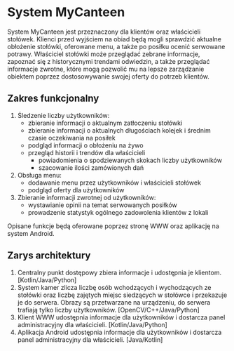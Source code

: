# System **MyCanteen**

System MyCanteen jest przeznaczony dla klientów oraz właścicieli stołówek. Klienci przed wyjściem na obiad będą mogli sprawdzić aktualne obłożenie stołówki, oferowane menu, a także po posiłku ocenić serwowane potrawy. Właściciel stołówki może przeglądać zebrane informacje, zapoznać się z historycznymi trendami odwiedzin, a także przeglądać informacje zwrotne, które mogą pozwolić mu na lepsze zarządzanie obiektem poprzez dostosowywanie swojej oferty do potrzeb klientów.

## Zakres funkcjonalny

1. Śledzenie liczby użytkowników:
    * zbieranie informacji o aktualnym zatłoczeniu stołówki
    * zbieranie informacji o aktualnych długościach kolejek i średnim czasie oczekiwania na posiłek
    * podgląd informacji o obłożeniu na żywo
    * przegląd historii i trendów dla właścicieli
        * powiadomienia o spodziewanych skokach liczby użytkowników
        * szacowanie ilości zamówionych dań
2. Obsługa menu:
    * dodawanie menu przez użytkowników i właścicieli stołówek
    * podgląd oferty dla użytkowników
3. Zbieranie informacji zwrotnej od użytkowników:
    * wystawianie opinii na temat serwowanych posiłków
    * prowadzenie statystyk ogólnego zadowolenia klientów z lokali

Opisane funkcje będą oferowane poprzez stronę WWW oraz aplikację na system Android.

## Zarys architektury

1. Centralny punkt dostępowy zbiera informacje i udostępnia je klientom. [Kotlin/Java/Python]
2. System kamer zlicza liczbę osób wchodzących i wychodzących ze stołówki oraz liczbę zajętych miejsc siedzących w stołówce i przekazuje je do serwera. Obrazy są przetwarzane na urządzeniu, do serwera trafiają tylko liczby użytkowników. [OpenCV/C++/Java/Python]
3. Klient WWW udostępnia informacje dla użytkowników i dostarcza panel administracyjny dla właścicieli. [Kotlin/Java/Python]
4. Aplikacja Android udostępnia informacje dla użytkowników i dostarcza panel administracyjny dla właścicieli. [Java/Kotlin]
